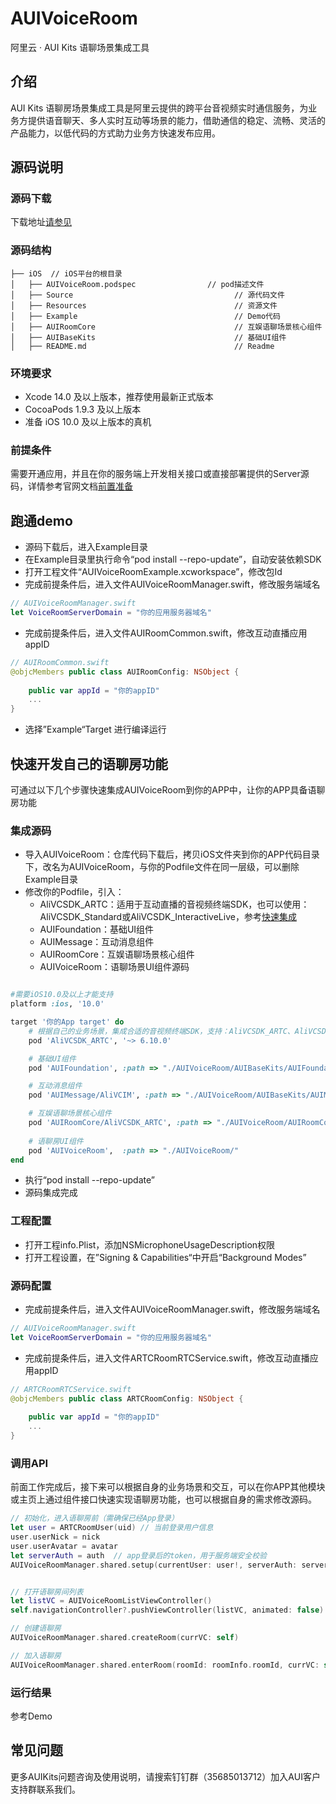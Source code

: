 # AUIVoiceRoom
阿里云 · AUI Kits 语聊场景集成工具

## 介绍
AUI Kits 语聊房场景集成工具是阿里云提供的跨平台音视频实时通信服务，为业务方提供语音聊天、多人实时互动等场景的能力，借助通信的稳定、流畅、灵活的产品能力，以低代码的方式助力业务方快速发布应用。


## 源码说明

### 源码下载
下载地址[请参见](https://github.com/MediaBox-AUIKits/AUIVoiceRoom/tree/main/iOS)

### 源码结构
```
├── iOS  // iOS平台的根目录
│   ├── AUIVoiceRoom.podspec                // pod描述文件
│   ├── Source                                    // 源代码文件
│   ├── Resources                                 // 资源文件
│   ├── Example                                   // Demo代码
│   ├── AUIRoomCore                               // 互娱语聊场景核心组件 
│   ├── AUIBaseKits                               // 基础UI组件   
│   ├── README.md                                 // Readme  

```

### 环境要求
- Xcode 14.0 及以上版本，推荐使用最新正式版本
- CocoaPods 1.9.3 及以上版本
- 准备 iOS 10.0 及以上版本的真机

### 前提条件
需要开通应用，并且在你的服务端上开发相关接口或直接部署提供的Server源码，详情参考官网文档[前置准备](https://help.aliyun.com/zh/apsara-video-sdk/use-cases/pre-preparation)


## 跑通demo

- 源码下载后，进入Example目录
- 在Example目录里执行命令“pod install  --repo-update”，自动安装依赖SDK
- 打开工程文件“AUIVoiceRoomExample.xcworkspace”，修改包Id
- 完成前提条件后，进入文件AUIVoiceRoomManager.swift，修改服务端域名
```swift
// AUIVoiceRoomManager.swift
let VoiceRoomServerDomain = "你的应用服务器域名"
```
- 完成前提条件后，进入文件AUIRoomCommon.swift，修改互动直播应用appID
```swift
// AUIRoomCommon.swift
@objcMembers public class AUIRoomConfig: NSObject {
    
    public var appId = "你的appID"
    ...
}
```

- 选择”Example“Target 进行编译运行


## 快速开发自己的语聊房功能
可通过以下几个步骤快速集成AUIVoiceRoom到你的APP中，让你的APP具备语聊房功能

### 集成源码
- 导入AUIVoiceRoom：仓库代码下载后，拷贝iOS文件夹到你的APP代码目录下，改名为AUIVoiceRoom，与你的Podfile文件在同一层级，可以删除Example目录
- 修改你的Podfile，引入：
  - AliVCSDK_ARTC：适用于互动直播的音视频终端SDK，也可以使用：AliVCSDK_Standard或AliVCSDK_InteractiveLive，参考[快速集成](https://help.aliyun.com/document_detail/2412571.htm)
  - AUIFoundation：基础UI组件
  - AUIMessage：互动消息组件
  - AUIRoomCore：互娱语聊场景核心组件
  - AUIVoiceRoom：语聊场景UI组件源码
```ruby

#需要iOS10.0及以上才能支持
platform :ios, '10.0'

target '你的App target' do
    # 根据自己的业务场景，集成合适的音视频终端SDK，支持：AliVCSDK_ARTC、AliVCSDK_Standard、AliVCSDK_InteractiveLive
    pod 'AliVCSDK_ARTC', '~> 6.10.0'

    # 基础UI组件
    pod 'AUIFoundation', :path => "./AUIVoiceRoom/AUIBaseKits/AUIFoundation/"

    # 互动消息组件
    pod 'AUIMessage/AliVCIM', :path => "./AUIVoiceRoom/AUIBaseKits/AUIMessage/"

    # 互娱语聊场景核心组件
    pod 'AUIRoomCore/AliVCSDK_ARTC', :path => "./AUIVoiceRoom/AUIRoomCore/"
    
    # 语聊房UI组件
    pod 'AUIVoiceRoom',  :path => "./AUIVoiceRoom/"
end
```
- 执行“pod install --repo-update”
- 源码集成完成

### 工程配置
- 打开工程info.Plist，添加NSMicrophoneUsageDescription权限
- 打开工程设置，在”Signing & Capabilities“中开启“Background Modes”


### 源码配置
- 完成前提条件后，进入文件AUIVoiceRoomManager.swift，修改服务端域名
```swift
// AUIVoiceRoomManager.swift
let VoiceRoomServerDomain = "你的应用服务器域名"
```
- 完成前提条件后，进入文件ARTCRoomRTCService.swift，修改互动直播应用appID
```swift
// ARTCRoomRTCService.swift
@objcMembers public class ARTCRoomConfig: NSObject {
    
    public var appId = "你的appID"
    ...
}
```
### 调用API
前面工作完成后，接下来可以根据自身的业务场景和交互，可以在你APP其他模块或主页上通过组件接口快速实现语聊房功能，也可以根据自身的需求修改源码。

``` Swift
// 初始化，进入语聊房前（需确保已经App登录）
let user = ARTCRoomUser(uid) // 当前登录用户信息
user.userNick = nick
user.userAvatar = avatar
let serverAuth = auth  // app登录后的token，用于服务端安全校验
AUIVoiceRoomManager.shared.setup(currentUser: user!, serverAuth: serverAuth)


// 打开语聊房间列表
let listVC = AUIVoiceRoomListViewController()
self.navigationController?.pushViewController(listVC, animated: false)

// 创建语聊房
AUIVoiceRoomManager.shared.createRoom(currVC: self)

// 加入语聊房
AUIVoiceRoomManager.shared.enterRoom(roomId: roomInfo.roomId, currVC: self)

```

### 运行结果
参考Demo

## 常见问题
更多AUIKits问题咨询及使用说明，请搜索钉钉群（35685013712）加入AUI客户支持群联系我们。
